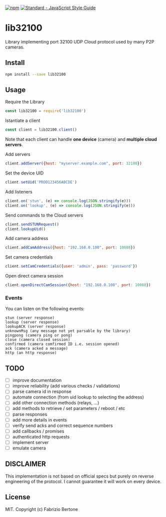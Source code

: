 [npm-image]: https://img.shields.io/badge/npm-v1.1.0-blue.svg
[npm-url]: https://npmjs.org/package/lib32100
[![npm][npm-image]][npm-url]
[![Standard - JavaScript Style Guide](https://img.shields.io/badge/code_style-standard-brightgreen.svg)](https://standardjs.com)


# lib32100
Library implementing port 32100 UDP Cloud protocol used by many P2P cameras.

## Install

```bash
npm install --save lib32100
```

## Usage

Require the Library
```javascript
const lib32100 = require('lib32100')
```

Istantiate a client
```javascript
const client = lib32100.client()
```
Note that each client can handle **one device** (camera) and **multiple cloud servers**.

Add servers
```javascript
client.addServer({host: "myserver.example.com", port: 32100})
```

Set the device UID
```javascript
client.setUid('PROD123456ABCDE')
```

Add listeners
```javascript
client.on('stun', (e) => console.log(JSON.stringify(e)))
client.on('lookup', (e) => console.log(JSON.stringify(e)))
```

Send commands to the Cloud servers
```javascript
client.sendSTUNRequest()
client.lookupUid()
```

Add camera address
```javascript
client.addCamAddress({host: "192.168.0.100", port: 10088})
```

Set camera credentials
```javascript
client.setCamCredentials({user: 'admin', pass: 'password'})
```

Open direct camera session
```javascript
client.openDirectCamSession({host: "192.168.0.100", port: 10088})
```

### Events

You can listen on the following events:
```
stun (server response)
lookup (server response)
lookupACK (server response)
unknownMsg (any message not yet parsable by the library)
pingpong (camera ping or pong)
close (camera closed session)
confirmed (camera comfirmed ID i.e. session opened)
ack (camera acked a message)
http (an http response)
```

## TODO

- [ ] improve documentation
- [ ] improve reliability (add various checks / validations)
- [ ] parse camera id in response
- [ ] automate connection (from uid lookup to selecting the address)
- [ ] add other connection methods (relays, ...)
- [ ] add methods to retrieve / set parameters / reboot / etc
- [ ] parse responses
- [ ] add more details in events
- [ ] verify send acks and correct sequence numbers
- [ ] add callbacks / promises
- [ ] authenticated http requests
- [ ] implement server
- [ ] emulate camera

## DISCLAIMER
This implementation is not based on official specs but purely on reverse engineering of the protocol.
I cannot guarantee it will work on every device.

## License
MIT. Copyright (c) Fabrizio Bertone
